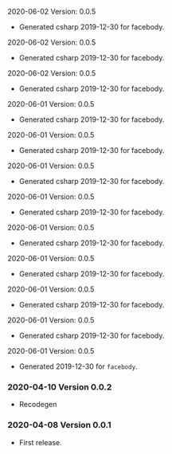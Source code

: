 2020-06-02 Version: 0.0.5
- Generated csharp 2019-12-30 for facebody.

2020-06-02 Version: 0.0.5
- Generated csharp 2019-12-30 for facebody.

2020-06-02 Version: 0.0.5
- Generated csharp 2019-12-30 for facebody.

2020-06-01 Version: 0.0.5
- Generated csharp 2019-12-30 for facebody.

2020-06-01 Version: 0.0.5
- Generated csharp 2019-12-30 for facebody.

2020-06-01 Version: 0.0.5
- Generated csharp 2019-12-30 for facebody.

2020-06-01 Version: 0.0.5
- Generated csharp 2019-12-30 for facebody.

2020-06-01 Version: 0.0.5
- Generated csharp 2019-12-30 for facebody.

2020-06-01 Version: 0.0.5
- Generated csharp 2019-12-30 for facebody.

2020-06-01 Version: 0.0.5
- Generated csharp 2019-12-30 for facebody.

2020-06-01 Version: 0.0.5
- Generated csharp 2019-12-30 for facebody.

2020-06-01 Version: 0.0.5
- Generated 2019-12-30 for `facebody`.

### 2020-04-10 Version 0.0.2
* Recodegen

### 2020-04-08 Version 0.0.1
* First release.